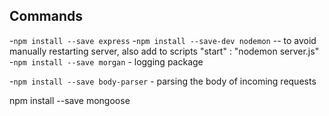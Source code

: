 ## Commands
-`npm install --save express`
-`npm install --save-dev nodemon` -- to avoid manually restarting server, also add to scripts "start" : "nodemon server.js"
-`npm install --save morgan` - logging package

-`npm install --save body-parser` - parsing the body of incoming requests

npm install --save mongoose
